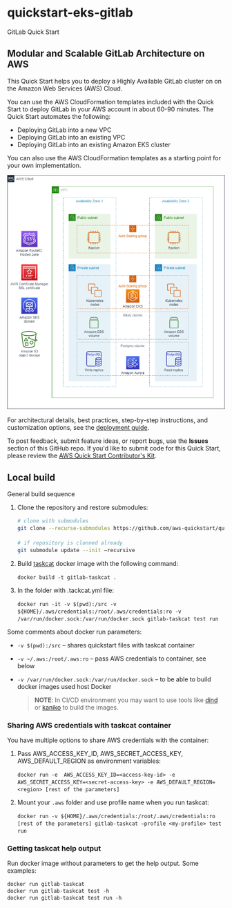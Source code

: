 # quickstart-eks-gitlab
GitLab Quick Start 
## Modular and Scalable GitLab Architecture on AWS

This Quick Start helps you to deploy a Highly Available GitLab cluster on on the Amazon Web Services (AWS) Cloud.

You can use the AWS CloudFormation templates included with the Quick Start to deploy GitLab
in your AWS account in about 60-90 minutes. The Quick Start automates the following:

- Deploying GitLab into a new VPC
- Deploying GitLab into an existing VPC
- Deploying GitLab into an existing Amazon EKS cluster

You can also use the AWS CloudFormation templates as a starting point for your own implementation.

![Quick Start architecture for Modular and Scalable GitLab Architecture](/docs/images/architecture.png)

For architectural details, best practices, step-by-step instructions, and customization options, see the [deployment guide](https://aws-quickstart.github.io/quickstart-eks-gitlab/).

To post feedback, submit feature ideas, or report bugs, use the **Issues** section of this GitHub repo. 
If you'd like to submit code for this Quick Start, please review the [AWS Quick Start Contributor's Kit](https://aws-quickstart.github.io/).

## Local build 

General build sequence
1. Clone the repository and restore submodules:

   ```sh
   # clone with submodules
   git clone --recurse-submodules https://github.com/aws-quickstart/quickstart-eks-gitlab.git
   
   # if repository is clonned already
   git submodule update --init –recursive
   ```
2. Build [taskcat](https://github.com/aws-quickstart/taskcat) docker image with the following command:

    ```docker build -t gitlab-taskcat .```
3. In the folder with .tackcat.yml file:
   
    ```docker run -it -v $(pwd):/src -v ${HOME}/.aws/credentials:/root/.aws/credentials:ro -v /var/run/docker.sock:/var/run/docker.sock gitlab-taskcat test run```
 
Some comments about docker run parameters:

- ```-v $(pwd):/src``` – shares quickstart files with taskcat container
- ```-v ~/.aws:/root/.aws:ro``` – pass AWS credentials to container, see below
- ```-v /var/run/docker.sock:/var/run/docker.sock``` – to be able to build docker images used host Docker

  > **NOTE**: 
  > In CI/CD environment you may want to use tools like [dind](https://hub.docker.com/_/docker) or [kaniko](https://github.com/GoogleContainerTools/kaniko)
  > to build the images. 

### Sharing AWS credentials with taskcat container
You have multiple options to share AWS credentials with the container:

1. Pass AWS_ACCESS_KEY_ID, AWS_SECRET_ACCESS_KEY, AWS_DEFAULT_REGION as environment variables:

    ```docker run -e  AWS_ACCESS_KEY_ID=<access-key-id> -e AWS_SECRET_ACCESS_KEY=<secret-access-key> -e AWS_DEFAULT_REGION=<region> [rest of the parameters]```

1. Mount your ```.aws``` folder and use profile name when you run taskcat:

    ```docker run -v ${HOME}/.aws/credentials:/root/.aws/credentials:ro [rest of the parameters] gitlab-taskcat –profile <my-profile> test run```
 
### Getting taskcat help output
Run docker image without parameters to get the help output. Some examples:

```
docker run gitlab-taskcat
docker run gitlab-taskcat test -h
docker run gitlab-taskcat test run -h
```